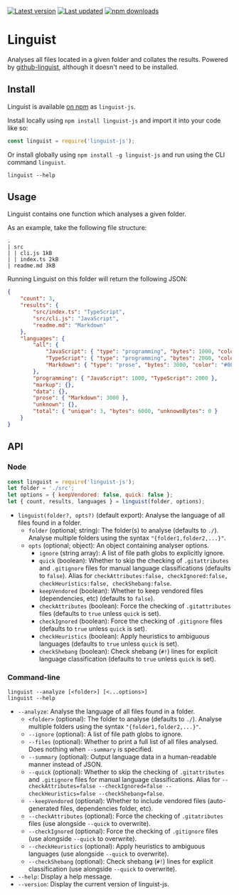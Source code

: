 [![Latest version](https://img.shields.io/github/v/release/Nixinova/Linguist?label=latest%20version&style=flat-square)](https://github.com/Nixinova/Linguist/releases)
[![Last updated](https://img.shields.io/github/release-date/Nixinova/Linguist?label=updated&style=flat-square)](https://github.com/Nixinova/Linguist/releases)
[![npm downloads](https://img.shields.io/npm/dt/linguist-js?logo=npm)](https://www.npmjs.com/package/linguist-js)

# Linguist

Analyses all files located in a given folder and collates the results.
Powered by [github-linguist](https://github.com/github/linguist), although it doesn't need to be installed.

## Install

Linguist is available [on npm](https://npmjs.com/package/linguist-js) as `linguist-js`.

Install locally using `npm install linguist-js` and import it into your code like so:

```js
const linguist = require('linguist-js');
```

Or install globally using `npm install -g linguist-js` and run using the CLI command `linguist`.

```
linguist --help
```

## Usage

Linguist contains one function which analyses a given folder.

As an example, take the following file structure:

```
.
| src
| | cli.js 1kB
| | index.ts 2kB
| readme.md 3kB
```

Running Linguist on this folder will return the following JSON:

```json
{
	"count": 3,
	"results": {
		"src/index.ts": "TypeScript",
		"src/cli.js": "JavaScript",
		"readme.md": "Markdown"
	},
	"languages": {
		"all": {
			"JavaScript": { "type": "programming", "bytes": 1000, "color": "#f1e05a" },
			"TypeScript": { "type": "programming", "bytes": 2000, "color": "#2b7489" },
			"Markdown": { "type": "prose", "bytes": 3000, "color": "#083fa1" }
		},
		"programming": { "JavaScript": 1000, "TypeScript": 2000 },
		"markup": {},
		"data": {},
		"prose": { "Markdown": 3000 },
		"unknown": {},
		"total": { "unique": 3, "bytes": 6000, "unknownBytes": 0 }
	}
}
```

## API

### Node

```js
const linguist = require('linguist-js');
let folder = './src';
let options = { keepVendored: false, quick: false };
let { count, results, languages } = linguist(folder, options);
```

- `linguist(folder?, opts?)` (default export):
  Analyse the language of all files found in a folder.
  - `folder` (optional; string):
    The folder(s) to analyse (defaults to `./`).
    Analyse multiple folders using the syntax `"{folder1,folder2,...}"`.
  - `opts` (optional; object):
    An object containing analyser options.
    - `ignore` (string array):
      A list of file path globs to explicitly ignore.
    - `quick` (boolean):
      Whether to skip the checking of `.gitattributes` and `.gitignore` files for manual language classifications (defaults to `false`).
      Alias for `checkAttributes:false, checkIgnored:false, checkHeuristics:false, checkShebang:false`.
    - `keepVendored` (boolean):
      Whether to keep vendored files (dependencies, etc) (defaults to `false`).
    - `checkAttributes` (boolean):
      Force the checking of `.gitattributes` files (defaults to `true` unless `quick` is set).
    - `checkIgnored` (boolean):
      Force the checking of `.gitignore` files (defaults to `true` unless `quick` is set).
    - `checkHeuristics` (boolean):
      Apply heuristics to ambiguous languages (defaults to `true` unless `quick` is set).
    - `checkShebang` (boolean):
      Check shebang (`#!`) lines for explicit language classification (defaults to `true` unless `quick` is set).

### Command-line

```
linguist --analyze [<folder>] [<...options>]
linguist --help
```

- `--analyze`:
  Analyse the language of all files found in a folder.
  - `<folder>` (optional):
    The folder to analyse (defaults to `./`).
    Analyse multiple folders using the syntax `"{folder1,folder2,...}"`.
  - `--ignore`  (optional):
    A list of file path globs to ignore.
  - `--files` (optional):
    Whether to print a full list of all files analysed.
    Does nothing when `--summary` is specified.
  - `--summary` (optional):
    Output language data in a human-readable manner instead of JSON.
  - `--quick` (optional):
    Whether to skip the checking of `.gitattributes` and `.gitignore` files for manual language classifications.
    Alias for `--checkAttributes=false --checkIgnored=false --checkHeuristics=false --checkShebang=false`.
  - `--keepVendored` (optional):
    Whether to include vendored files (auto-generated files, dependencies folder, etc).
  - `--checkAttributes` (optional):
    Force the checking of `.gitatributes` files (use alongside `--quick` to overwrite).
  - `--checkIgnored` (optional):
    Force the checking of `.gitignore` files (use alongside `--quick` to overwrite).
  - `--checkHeuristics` (optional):
    Apply heuristics to ambiguous languages (use alongside `--quick` to overwrite).
  - `--checkShebang` (optional):
    Check shebang (`#!`) lines for explicit classification (use alongside `--quick` to overwrite).
- `--help`:
  Display a help message.
- `--version`:
  Display the current version of linguist-js.
